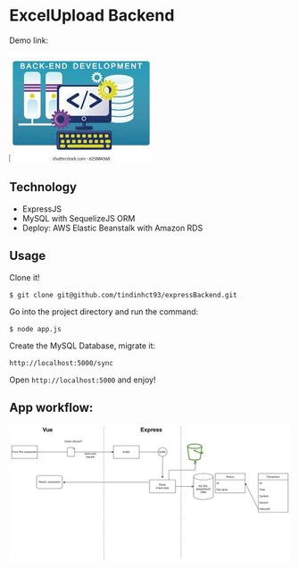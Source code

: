 # ExcelUpload Backend 
Demo link: 

![Sample App Image](./download.jpg)

## Technology

- ExpressJS
- MySQL with SequelizeJS ORM 
- Deploy: AWS Elastic Beanstalk with Amazon RDS

## Usage

Clone it!

```
$ git clone git@github.com/tindinhct93/expressBackend.git
```

Go into the project directory and run the command:

```
$ node app.js
```

Create the MySQL Database, migrate it: 

```
http://localhost:5000/sync
```

Open `http://localhost:5000` and enjoy!

## App workflow:

![Sample App Image](./image.png)
